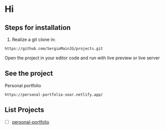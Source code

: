 # Hi

## Steps for installation

1. Realize a git clone in:

```code
https://github.com/SergioMainJG/projects.git
```

Open the project in your editor code and run with live preview or live server

## See the project

Personal portfolio

```code
https://personal-portfolio-sear.netlify.app/
```

## List Projects

- [ ] [personal-portfolio](https://roadmap.sh/projects/portfolio-website)
